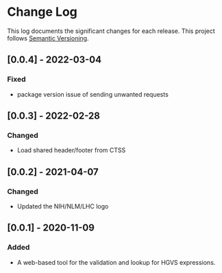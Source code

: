 # Change Log

This log documents the significant changes for each release.
This project follows [Semantic Versioning](http://semver.org/).

## [0.0.4] - 2022-03-04
### Fixed
- package version issue of sending unwanted requests

## [0.0.3] - 2022-02-28
### Changed
- Load shared header/footer from CTSS

## [0.0.2] - 2021-04-07
### Changed
- Updated the NIH/NLM/LHC logo

## [0.0.1] - 2020-11-09
### Added
- A web-based tool for the validation and lookup for HGVS expressions.
